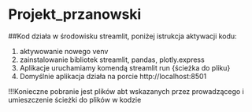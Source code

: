 # Projekt_przanowski
##Kod działa w środowisku streamlit, poniżej istrukcja aktywacji kodu:

1. aktywowanie nowego venv
2. zainstalowanie bibliotek streamlit, pandas, plotly.express
3. Aplikacje uruchamiamy komendą streamlit run {ścieżka do pliku}
4. Domyślnie aplikacja działa na porcie http://localhost:8501

!!!Konieczne pobranie jest plików abt wskazanych przez prowadzącego i umieszczenie ścieżki do plików w kodzie

